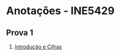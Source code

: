 Anotações - INE5429
===================

Prova 1
-------

1. [Introdução e Cifras](1-intro-and-ciphers/readme.md)
